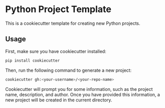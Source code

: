 # Python Project Template

This is a cookiecutter template for creating new Python projects.

## Usage

First, make sure you have cookiecutter installed:

```bash
pip install cookiecutter
```

Then, run the following command to generate a new project:

```bash
cookiecutter gh:<your-username>/<your-repo-name>
```

Cookiecutter will prompt you for some information, such as the project name, description, and author. Once you have provided this information, a new project will be created in the current directory.
